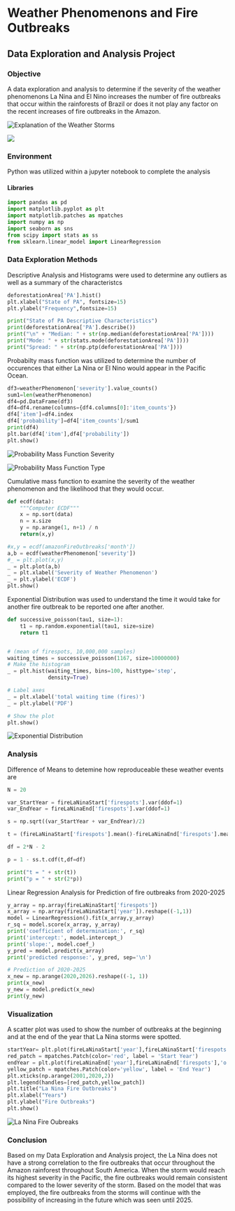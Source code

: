 # Weather Phenomenons and Fire Outbreaks

## Data Exploration and Analysis Project 

### Objective

A data exploration and analysis to determine if the severity of the weather phenomenons La Nina and El Nino increases the number of fire outbreaks that occur within the rainforests of Brazil or does it not play any factor on the recent increases of fire outbreaks in the Amazon. 

![Explanation of the Weather Storms](https://github.com/gabriel-valenzuela/Valenzuela_Gabriel_DSC530/blob/master/Final%20Project/Images/Nina_winterandsummer_620_from_climate.gov_.jpg)

<img src="Final%20Project/Images/Nina_winterandsummer_620_from_climate.gov_.jpg?raw=true"/>

### Environment

Python was utilized within a jupyter notebook to complete the analysis

#### Libraries

```python
import pandas as pd
import matplotlib.pyplot as plt
import matplotlib.patches as mpatches
import numpy as np
import seaborn as sns
from scipy import stats as ss
from sklearn.linear_model import LinearRegression
```

### Data Exploration Methods

Descriptive Analysis and Histograms were used to determine any outliers as well as a summary of the characteristcs

```python
deforestationArea['PA'].hist()
plt.xlabel("State of PA", fontsize=15)
plt.ylabel("Frequency",fontsize=15)

print("State of PA Descriptive Characteristics")
print(deforestationArea['PA'].describe())
print("\n" + "Median: " + str(np.median(deforestationArea['PA'])))
print("Mode: " + str(stats.mode(deforestationArea['PA'])))
print("Spread: " + str(np.ptp(deforestationArea['PA'])))
```

Probabilty mass function was utilized to determine the number of occurences that either La Nina or El Nino would appear in the Pacific Ocean. 

```python
df3=weatherPhenomenon['severity'].value_counts()
sum1=len(weatherPhenomenon)
df4=pd.DataFrame(df3)
df4=df4.rename(columns={df4.columns[0]:'item_counts'})
df4['item']=df4.index
df4['probability']=df4['item_counts']/sum1
print(df4)
plt.bar(df4['item'],df4['probability'])
plt.show()
```
![Probability Mass Function Severity](https://github.com/gabriel-valenzuela/Valenzuela_Gabriel_DSC530/blob/master/Final%20Project/Images/PhenomenonSeverityPMF.png)

![Probability Mass Function Type](https://github.com/gabriel-valenzuela/Valenzuela_Gabriel_DSC530/blob/master/Final%20Project/Images/PhenomenonTypePMF.png)

Cumulative mass function to examine the severity of the weather phenomenon and the likelihood that they would occur. 

```python
def ecdf(data):
    """Computer ECDF"""
    x = np.sort(data)
    n = x.size
    y = np.arange(1, n+1) / n
    return(x,y)

#x,y = ecdf(amazonFireOutbreaks['month'])
a,b = ecdf(weatherPhenomenon['severity'])
#_ = plt.plot(x,y)
_ = plt.plot(a,b)
_ = plt.xlabel('Severity of Weather Phenomenon')
_ = plt.ylabel('ECDF')
plt.show()
```

Exponential Distribution was used to understand the time it would take for another fire outbreak to be reported one after another. 

```python
def successive_poisson(tau1, size=1):
    t1 = np.random.exponential(tau1, size=size)
    return t1


# (mean of firespots, 10,000,000 samples)    
waiting_times = successive_poisson(1167, size=10000000)
# Make the histogram
_ = plt.hist(waiting_times, bins=100, histtype='step',
             density=True)

# Label axes
_ = plt.xlabel('total waiting time (fires)')
_ = plt.ylabel('PDF')

# Show the plot
plt.show()
```

![Exponential Distribution](https://github.com/gabriel-valenzuela/Valenzuela_Gabriel_DSC530/blob/master/Final%20Project/Images/FireSpots.Exponential.png)

### Analysis

Difference of Means to detemine how reproduceable these weather events are

```python
N = 20

var_StartYear = fireLaNinaStart['firespots'].var(ddof=1)
var_EndYear = fireLaNinaEnd['firespots'].var(ddof=1)

s = np.sqrt((var_StartYear + var_EndYear)/2)

t = (fireLaNinaStart['firespots'].mean()-fireLaNinaEnd['firespots'].mean())/(s*np.sqrt(2/N))

df = 2*N - 2

p = 1 - ss.t.cdf(t,df=df)

print("t = " + str(t))
print("p = " + str(2*p))
```


Linear Regression Analysis for Prediction of fire outbreaks from 2020-2025

```python
y_array = np.array(fireLaNinaStart['firespots'])
x_array = np.array(fireLaNinaStart['year']).reshape((-1,1))
model = LinearRegression().fit(x_array,y_array)
r_sq = model.score(x_array, y_array)
print('coefficient of determination:', r_sq)
print('intercept:', model.intercept_)
print('slope:', model.coef_)
y_pred = model.predict(x_array)
print('predicted response:', y_pred, sep='\n')

# Prediction of 2020-2025
x_new = np.arange(2020,2026).reshape((-1, 1))
print(x_new)
y_new = model.predict(x_new)
print(y_new)

```


### Visualization

A scatter plot was used to show the number of outbreaks at the beginning and at the end of the year that La Nina storms were spotted. 
```python
startYear= plt.plot(fireLaNinaStart['year'],fireLaNinaStart['firespots'],'o', c = 'red')
red_patch = mpatches.Patch(color='red', label = 'Start Year')
endYear = plt.plot(fireLaNinaEnd['year'],fireLaNinaEnd['firespots'],'o', c = 'yellow')
yellow_patch = mpatches.Patch(color='yellow', label = 'End Year')
plt.xticks(np.arange(2001,2020,2))
plt.legend(handles=[red_patch,yellow_patch])
plt.title("La Nina Fire Outbreaks")
plt.xlabel("Years")
plt.ylabel("Fire Outbreaks")
plt.show()
```
![La Nina Fire Oubreaks](https://github.com/gabriel-valenzuela/Valenzuela_Gabriel_DSC530/blob/master/Final%20Project/Images/LaNinaFireOutbreaks.png)

### Conclusion

Based on my Data Exploration and Analysis project, the La Nina does not have a strong correlation to the fire outbreaks that occur throughout the Amazon rainforest throughout South America. When the storm would reach its highest severity in the Pacific, the fire outbreaks would remain consistent compared to the lower severity of the storm. Based on the model that was employed, the fire outbreaks from the storms will continue with the possibility of increasing in the future which was seen until 2025. 
